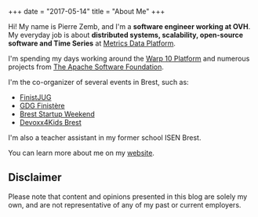 +++
date = "2017-05-14"
title = "About Me"
+++


Hi! My name is Pierre Zemb, and I'm a **software engineer working at OVH**. My everyday job is about **distributed systems, scalability, open-source software and Time Series** at [Metrics Data Platform](https://www.ovh.com/fr/data-platforms/metrics/).

I'm spending my days working around the [Warp 10 Platform](http://www.warp10.io/) and numerous projects from [The Apache Software Foundation](https://www.apache.org/).

I'm the co-organizer of several events in Brest, such as:

* [FinistJUG](http://finistjug.fr)
* [GDG Finistère](http://gdgfinistere.org)
* [Brest Startup Weekend](http://brest.startupweekend.org)
* [Devoxx4Kids Brest](http://www.lacantine-brest.net/event/devoxx4kids-brest/)

I'm also a teacher assistant in my former school ISEN Brest.

 You can learn more about me on my [website](https://pierrezemb.fr). 

## Disclaimer

Please note that content and opinions presented in this blog are solely my own, and are not representative of any of my past or current employers.
